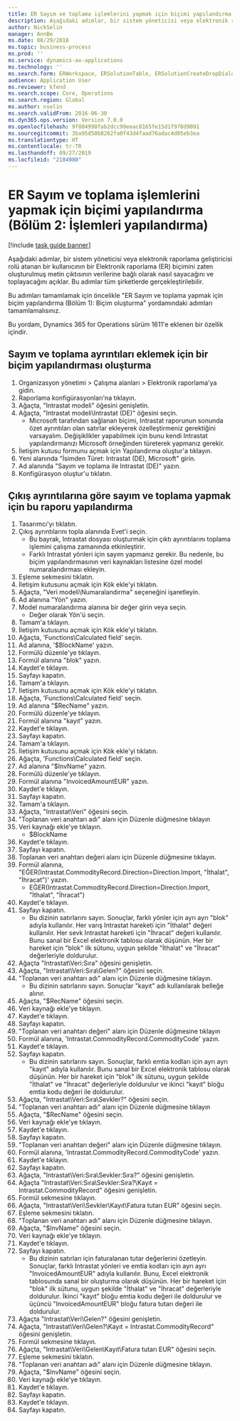 ```yaml
---
title: ER Sayım ve toplama işlemlerini yapmak için biçimi yapılandırma (Bölüm 2 - İşlemleri yapılandırma)
description: Aşağıdaki adımlar, bir sistem yöneticisi veya elektronik raporlama geliştiricisi rolü atanan bir kullanıcının bir Elektronik raporlama (ER) biçimini zaten oluşturulmuş metin çıktısının verilerine bağlı olarak nasıl sayacağını ve toplayacağını açıklar.
author: NickSelin
manager: AnnBe
ms.date: 08/29/2018
ms.topic: business-process
ms.prod: ''
ms.service: dynamics-ax-applications
ms.technology: ''
ms.search.form: ERWorkspace, ERSolutionTable, ERSolutionCreateDropDialog, EROperationDesigner, ERDataSourceAddDropDialog, ERExpressionDesignerFormula
audience: Application User
ms.reviewer: kfend
ms.search.scope: Core, Operations
ms.search.region: Global
ms.author: nselin
ms.search.validFrom: 2016-06-30
ms.dyn365.ops.version: Version 7.0.0
ms.openlocfilehash: 9f804990fab2dcc99eeac8165fe15d1f970d9091
ms.sourcegitcommit: 3ba95d50b8262fa0f43d4faad76adac4d05eb3ea
ms.translationtype: HT
ms.contentlocale: tr-TR
ms.lasthandoff: 09/27/2019
ms.locfileid: "2184980"
---
```

# <a name="er-configure-format-to-do-counting-and-summing-part-2-configure-computations"></a>ER Sayım ve toplama işlemlerini yapmak için biçimi yapılandırma (Bölüm 2: İşlemleri yapılandırma)

[!include [task guide banner](../../includes/task-guide-banner.md)]

Aşağıdaki adımlar, bir sistem yöneticisi veya elektronik raporlama geliştiricisi rolü atanan bir kullanıcının bir Elektronik raporlama (ER) biçimini zaten oluşturulmuş metin çıktısının verilerine bağlı olarak nasıl sayacağını ve toplayacağını açıklar. Bu adımlar tüm şirketlerde gerçekleştirilebilir.

Bu adımları tamamlamak için öncelikle "ER Sayım ve toplama yapmak için biçim yapılandırma (Bölüm 1): Biçim oluşturma" yordamındaki adımları tamamlamalısınız.

Bu yordam, Dynamics 365 for Operations sürüm 1611'e eklenen bir özellik içindir.


## <a name="create-a-format-configuration-to-add-counting-and-summing-details"></a>Sayım ve toplama ayrıntıları eklemek için bir biçim yapılandırması oluşturma
1. Organizasyon yönetimi > Çalışma alanları > Elektronik raporlama'ya gidin.
2. Raporlama konfigürasyonları'na tıklayın.
3. Ağaçta, "Intrastat modeli" öğesini genişletin.
4. Ağaçta, "Intrastat modeli\Intrastat (DE)" öğesini seçin.
    * Microsoft tarafından sağlanan biçimi, Intrastat raporunun sonunda özet ayrıntıları olan satırlar ekleyerek özelleştirmeniz gerektiğini varsayalım. Değişiklikler yapabilmek için bunu kendi Intrastat yapılandırmanızı Microsoft örneğinden türeterek yapmanız gerekir.  
5. İletişim kutusu formunu açmak için Yapılandırma oluştur'a tıklayın.
6. Yeni alanında "İsimden Türet: Intrastat (DE), Microsoft" girin.
7. Ad alanında "Sayım ve toplama ile Intrastat (DE)" yazın.
8. Konfigürasyon oluştur'u tıklatın.

## <a name="configure-this-report-to-do-counting-and-summation-based-on-output-details"></a>Çıkış ayrıntılarına göre sayım ve toplama yapmak için bu raporu yapılandırma
1. Tasarımcı'yı tıklatın.
2. Çıkış ayrıntılarını topla alanında Evet'i seçin.
    * Bu bayrak, Intrastat dosyası oluşturmak için çıktı ayrıntılarını toplama işlemini çalışma zamanında etkinleştirir.  
    * Farklı Intrastat yönleri için sayım yapmanız gerekir. Bu nedenle, bu biçim yapılandırmasının veri kaynakları listesine özel model numaralandırması ekleyin.  
3. Eşleme sekmesini tıklatın.
4. İletişim kutusunu açmak için Kök ekle'yi tıklatın.
5. Ağaçta, "Veri modeli\Numaralandırma" seçeneğini işaretleyin.
6. Ad alanına "Yön" yazın.
7. Model numaralandırma alanına bir değer girin veya seçin.
    * Değer olarak Yön'ü seçin.  
8. Tamam'a tıklayın.
9. İletişim kutusunu açmak için Kök ekle'yi tıklatın.
10. Ağaçta, 'Functions\Calculated field' seçin.
11. Ad alanına, '$BlockName' yazın.
12. Formülü düzenle'ye tıklayın.
13. Formül alanına "blok" yazın.
14. Kaydet'e tıklayın.
15. Sayfayı kapatın.
16. Tamam'a tıklayın.
17. İletişim kutusunu açmak için Kök ekle'yi tıklatın.
18. Ağaçta, 'Functions\Calculated field' seçin.
19. Ad alanına "$RecName" yazın.
20. Formülü düzenle'ye tıklayın.
21. Formül alanına "kayıt" yazın.
22. Kaydet'e tıklayın.
23. Sayfayı kapatın.
24. Tamam'a tıklayın.
25. İletişim kutusunu açmak için Kök ekle'yi tıklatın.
26. Ağaçta, 'Functions\Calculated field' seçin.
27. Ad alanına "$InvName" yazın.
28. Formülü düzenle'ye tıklayın.
29. Formül alanına "InvoicedAmountEUR" yazın.
30. Kaydet'e tıklayın.
31. Sayfayı kapatın.
32. Tamam'a tıklayın.
33. Ağaçta, "Intrastat\Veri" öğesini seçin.
34. "Toplanan veri anahtarı adı" alanı için Düzenle düğmesine tıklayın
35. Veri kaynağı ekle'ye tıklayın.
    * $BlockName  
36. Kaydet'e tıklayın.
37. Sayfayı kapatın.
38. Toplanan veri anahtarı değeri alanı için Düzenle düğmesine tıklayın.
39. Formül alanına, "EĞER(Intrastat.CommodityRecord.Direction=Direction.Import, "İthalat", "İhracat")' yazın.
    * EĞER(Intrastat.CommodityRecord.Direction=Direction.Import, "İthalat", "İhracat")  
40. Kaydet'e tıklayın.
41. Sayfayı kapatın.
    * Bu dizinin satırlarını sayın. Sonuçlar, farklı yönler için ayrı ayrı "blok" adıyla kullanılır. Her varış Intrastat hareketi için "İthalat" değeri kullanılır. Her sevk Intrastat hareketi için "İhracat" değeri kullanılır. Bunu sanal bir Excel elektronik tablosu olarak düşünün. Her bir hareket için "blok" ilk sütunu, uygun şekilde "İthalat" ve "İhracat" değerleriyle doldurulur.  
42. Ağaçta "Intrastat\Veri:Sıra" öğesini genişletin.
43. Ağaçta, "Intrastat\Veri:Sıra\Gelen?" öğesini seçin.
44. "Toplanan veri anahtarı adı" alanı için Düzenle düğmesine tıklayın.
    * Bu dizinin satırlarını sayın. Sonuçlar "kayıt" adı kullanılarak belleğe alınır.  
45. Ağaçta, "$RecName" öğesini seçin.
46. Veri kaynağı ekle'ye tıklayın.
47. Kaydet'e tıklayın.
48. Sayfayı kapatın.
49. "Toplanan veri anahtarı değeri" alanı için Düzenle düğmesine tıklayın
50. Formül alanına, 'Intrastat.CommodityRecord.CommodityCode' yazın.
51. Kaydet'e tıklayın.
52. Sayfayı kapatın.
    * Bu dizinin satırlarını sayın. Sonuçlar, farklı emtia kodları için ayrı ayrı "kayıt" adıyla kullanılır. Bunu sanal bir Excel elektronik tablosu olarak düşünün. Her bir hareket için "blok" ilk sütunu, uygun şekilde "İthalat" ve "İhracat" değerleriyle doldurulur ve ikinci "kayıt" bloğu emtia kodu değeri ile doldurulur.  
53. Ağaçta, "Intrastat\Veri:Sıra\Sevkler?" öğesini seçin.
54. "Toplanan veri anahtarı adı" alanı için Düzenle düğmesine tıklayın
55. Ağaçta, "$RecName" öğesini seçin.
56. Veri kaynağı ekle'ye tıklayın.
57. Kaydet'e tıklayın.
58. Sayfayı kapatın.
59. "Toplanan veri anahtarı değeri" alanı için Düzenle düğmesine tıklayın.
60. Formül alanına, 'Intrastat.CommodityRecord.CommodityCode' yazın.
61. Kaydet'e tıklayın.
62. Sayfayı kapatın.
63. Ağaçta, "Intrastat\Veri:Sıra\Sevkler:Sıra?" öğesini genişletin.
64. Ağaçta "Intrastat\Veri:Sıra\Sevkler:Sıra?\Kayıt =  Intrastat.CommodityRecord" öğesini genişletin.
65. Formül sekmesine tıklayın.
66. Ağaçta, "Intrastat\Veri\Sevkler\Kayıt\Fatura tutarı EUR" öğesini seçin.
67. Eşleme sekmesini tıklatın.
68. "Toplanan veri anahtarı adı" alanı için Düzenle düğmesine tıklayın.
69. Ağaçta, "$InvName" öğesini seçin.
70. Veri kaynağı ekle'ye tıklayın.
71. Kaydet'e tıklayın.
72. Sayfayı kapatın.
    * Bu dizinin satırları için faturalanan tutar değerlerini özetleyin. Sonuçlar, farklı Intrastat yönleri ve emtia kodları için ayrı ayrı "InvoicedAmountEUR" adıyla kullanılır. Bunu, Excel elektronik tablosunda sanal bir oluşturma olarak düşünün. Her bir hareket için "blok" ilk sütunu, uygun şekilde "İthalat" ve "İhracat" değerleriyle doldurulur. İkinci "kayıt" bloğu emtia kodu değeri ile doldurulur ve üçüncü "InvoicedAmountEUR" bloğu fatura tutarı değeri ile doldurulur.  
73. Ağaçta "Intrastat\Veri\Gelen?" öğesini genişletin.
74. Ağaçta, "Intrastat\Veri\Gelen?\Kayıt =  Intrastat.CommodityRecord" öğesini genişletin.
75. Formül sekmesine tıklayın.
76. Ağaçta, "Intrastat\Veri\Gelen\Kayıt\Fatura tutarı EUR" öğesini seçin.
77. Eşleme sekmesini tıklatın.
78. "Toplanan veri anahtarı adı" alanı için Düzenle düğmesine tıklayın.
79. Ağaçta, "$InvName" öğesini seçin.
80. Veri kaynağı ekle'ye tıklayın.
81. Kaydet'e tıklayın.
82. Sayfayı kapatın.
83. Kaydet'e tıklayın.
84. Sayfayı kapatın.

